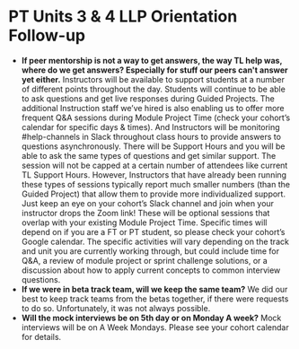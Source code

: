 # PT Units 3 & 4 LLP Orientation Follow-up

- **If peer mentorship is not a way to get answers, the way TL help was, where do we get answers? Especially for stuff our peers can't answer yet either.**
  Instructors will be available to support students at a number of different points throughout the day. Students will continue to be able to ask questions and get live responses during Guided Projects. The additional Instruction staff we’ve hired is also enabling us to offer more frequent Q&A sessions during Module Project Time (check your cohort’s calendar for specific days & times). And Instructors will be monitoring #help-channels in Slack throughout class hours to provide answers to questions asynchronously.
  There will be Support Hours and you will be able to ask the same types of questions and get similar support. The session will not be capped at a certain number of attendees like current TL Support Hours. However, Instructors that have already been running these types of sessions typically report much smaller numbers (than the Guided Project) that allow them to provide more individualized support. Just keep an eye on your cohort’s Slack channel and join when your instructor drops the Zoom link!
  These will be optional sessions that overlap with your existing Module Project Time. Specific times will depend on if you are a FT or PT student, so please check your cohort’s Google calendar. The specific activities will vary depending on the track and unit you are currently working through, but could include time for Q&A, a review of module project or sprint challenge solutions, or a discussion about how to apply current concepts to common interview questions.
- **If we were in beta track team, will we keep the same team?**
  We did our best to keep track teams from the betas together, if there were requests to do so. Unfortunately, it was not always possible.
- **Will the mock interviews be on 5th day or on Monday A week?**
  Mock interviews will be on A Week Mondays. Please see your cohort calendar for details.
